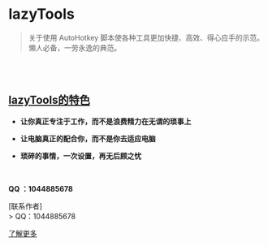 # **lazyTools**
> 关于使用 AutoHotkey 脚本使各种工具更加快捷、高效、得心应手的示范。懒人必备，一劳永逸的典范。

<br>
<br>

## [lazyTools的特色](https://xiazuomo.github.io/lazyTools)

- **让你真正专注于工作，而不是浪费精力在无谓的琐事上**

- **让电脑真正的配合你，而不是你去适应电脑**

- **琐碎的事情，一次设置，再无后顾之忧**
<br>
 <p><strong> QQ ：1044885678</strong></p>
[联系作者]
<br>
> QQ：1044885678

[了解更多](https://xiazuomo.github.io/lazyTools)
